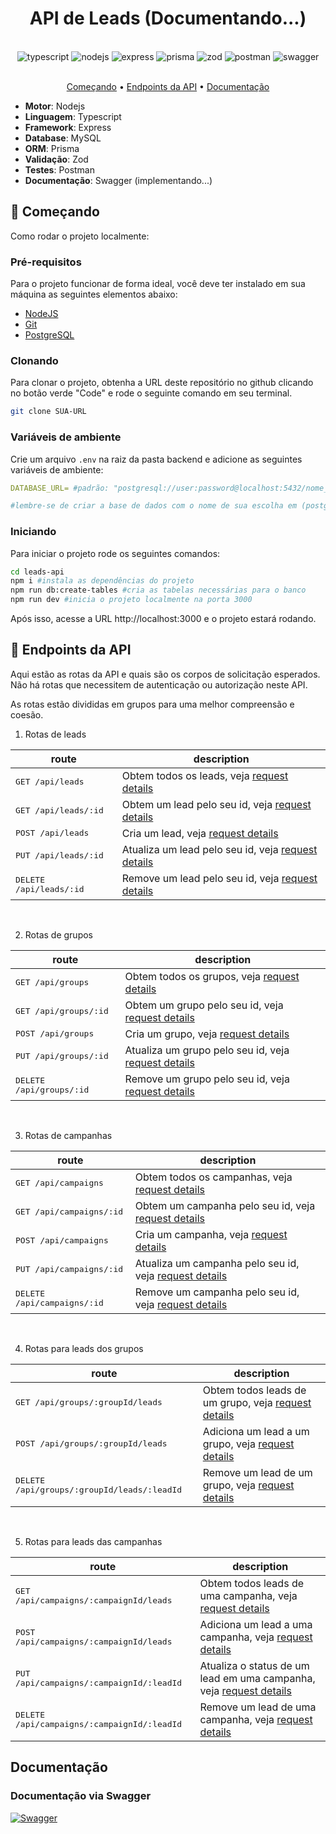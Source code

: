 <h1 align="center" style="font-weight: bold;">API de Leads (Documentando...)</h1>

<br/>

<div align="center">
  <img src="https://img.shields.io/badge/TypeScript-3178C6.svg?style=for-the-badge&logo=TypeScript&logoColor=white" alt="typescript" />
  <img src="https://img.shields.io/badge/Node.js-5FA04E.svg?style=for-the-badge&logo=nodedotjs&logoColor=white" alt="nodejs" />
  <img src="https://img.shields.io/badge/express-000?style=for-the-badge&logo=express" alt="express" />
  <img src="https://img.shields.io/badge/prisma-2D3748?style=for-the-badge&logo=prisma" alt="prisma" />
  <img src="https://img.shields.io/badge/zod-3E67B1?style=for-the-badge&logo=zod" alt="zod" />
  <img src="https://img.shields.io/badge/Postman-FF6C37?style=for-the-badge&logo=postman&logoColor=white" alt="postman" />
  <img src="https://img.shields.io/badge/Swagger-85EA2D.svg?style=for-the-badge&logo=Swagger&logoColor=black" alt="swagger" />
</div>

<br/>

<p align="center">
 <a href="#started">Começando</a> • 
  <a href="#routes">Endpoints da API</a> •
  <a href="#docs">Documentação</a>
<!--   <a href="#folders">Pastas da Aplicação</a> • -->
<!--  <a href="#colab">Desenvolvedor</a> -->
</p>

  - <b>Motor</b>: Nodejs
  - <b>Linguagem</b>: Typescript
  - <b>Framework</b>: Express
  - <b>Database</b>: MySQL
  - <b>ORM</b>: Prisma
  - <b>Validação</b>: Zod
  - <b>Testes</b>: Postman
  - <b>Documentação</b>: Swagger (implementando...)

<h2 id="started">🚀 Começando</h2>

Como rodar o projeto localmente:

<h3>Pré-requisitos</h3>

Para o projeto funcionar de forma ideal, você deve ter instalado em sua máquina as seguintes elementos abaixo:

- [NodeJS](https://nodejs.org/)
- [Git](https://git-scm.com/downloads)
- [PostgreSQL](https://www.postgresql.org/download/)

<h3>Clonando</h3>

Para clonar o projeto, obtenha a URL deste repositório no github clicando no botão verde "Code" e rode o seguinte comando em seu terminal.

```bash
git clone SUA-URL
```

<h3>Variáveis de ambiente</h3>

Crie um arquivo `.env` na raiz da pasta backend e adicione as seguintes variáveis de ambiente:

```yaml
DATABASE_URL= #padrão: "postgresql://user:password@localhost:5432/nome_banco"

#lembre-se de criar a base de dados com o nome de sua escolha em (postgresql)
```

<h3>Iniciando</h3>

Para iniciar o projeto rode os seguintes comandos:

```bash
cd leads-api
npm i #instala as dependências do projeto
npm run db:create-tables #cria as tabelas necessárias para o banco
npm run dev #inicia o projeto localmente na porta 3000
```

Após isso, acesse a URL http://localhost:3000 e o projeto estará rodando.

<h2 id="routes">📍 Endpoints da API</h2>

Aqui estão as rotas da API e quais são os corpos de solicitação esperados. Não há rotas que necessitem de autenticação ou autorização neste API.

As rotas estão divididas em grupos para uma melhor compreensão e coesão.

1. Rotas de leads

| route                             | description                                                                      |
| --------------------------------- | -------------------------------------------------------------------------------- |
| <kbd>GET /api/leads </kbd>        | Obtem todos os leads, veja [request details](#)                  |
| <kbd>GET /api/leads/:id </kbd>    | Obtem um lead pelo seu id, veja [request details](#)       |
| <kbd>POST /api/leads </kbd>       | Cria um lead, veja [request details](#)                       |
| <kbd>PUT /api/leads/:id </kbd>    | Atualiza um lead pelo seu id, veja [request details](#) |
| <kbd>DELETE /api/leads/:id </kbd> | Remove um lead pelo seu id, veja [request details](#)   |

<br />

2. Rotas de grupos

| route                              | description                                                                        |
| ---------------------------------- | ---------------------------------------------------------------------------------- |
| <kbd>GET /api/groups </kbd>        | Obtem todos os grupos, veja [request details](#)                  |
| <kbd>GET /api/groups/:id </kbd>    | Obtem um grupo pelo seu id, veja [request details](#)       |
| <kbd>POST /api/groups </kbd>       | Cria um grupo, veja [request details](#)                       |
| <kbd>PUT /api/groups/:id </kbd>    | Atualiza um grupo pelo seu id, veja [request details](#) |
| <kbd>DELETE /api/groups/:id </kbd> | Remove um grupo pelo seu id, veja [request details](#)   |

<br />

3. Rotas de campanhas

| route                              | description                                                                        |
| ---------------------------------- | ---------------------------------------------------------------------------------- |
| <kbd>GET /api/campaigns </kbd>        | Obtem todos os campanhas, veja [request details](#)                  |
| <kbd>GET /api/campaigns/:id </kbd>    | Obtem um campanha pelo seu id, veja [request details](#)       |
| <kbd>POST /api/campaigns </kbd>       | Cria um campanha, veja [request details](#)                       |
| <kbd>PUT /api/campaigns/:id </kbd>    | Atualiza um campanha pelo seu id, veja [request details](#) |
| <kbd>DELETE /api/campaigns/:id </kbd> | Remove um campanha pelo seu id, veja [request details](#)   |

<br />

4. Rotas para leads dos grupos

| route                                           | description                                                                     |
| ----------------------------------------------- | ------------------------------------------------------------------------------- |
| <kbd>GET /api/groups/:groupId/leads </kbd>            | Obtem todos leads de um grupo, veja [request details](#)  |
| <kbd>POST /api/groups/:groupId/leads </kbd>           | Adiciona um lead a um grupo, veja [request details](#) |
| <kbd>DELETE /api/groups/:groupId/leads/:leadId </kbd> | Remove um lead de um grupo, veja [request details](#)   |

<br />

5. Rotas para leads das campanhas

| route                                              | description                                                                                               |
| -------------------------------------------------- | --------------------------------------------------------------------------------------------------------- |
| <kbd>GET /api/campaigns/:campaignId/leads </kbd>            | Obtem todos leads de uma campanha, veja [request details](#)                     |
| <kbd>POST /api/campaigns/:campaignId/leads </kbd>           | Adiciona um lead a uma campanha, veja [request details](#)                    |
| <kbd>PUT /api/campaigns/:campaignId/:leadId </kbd>    | Atualiza o status de um lead em uma campanha, veja [request details](#) |
| <kbd>DELETE /api/campaigns/:campaignId/:leadId </kbd> | Remove um lead de uma campanha, veja [request details](#)                      |

<h2 id="docs">Documentação</h2>

<h3>Documentação via Swagger</h3>

<a href="#" style="cursor: pointer">
  <img src="https://img.shields.io/badge/Swagger-85EA2D.svg?style=for-the-badge&logo=Swagger&logoColor=black" alt="Swagger" />
</a>





